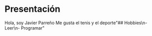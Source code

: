 # Presentación
Hola, soy Javier Parreño
Me gusta el tenis y el deporte"## Hobbies\n- Leer\n- Programar" 

